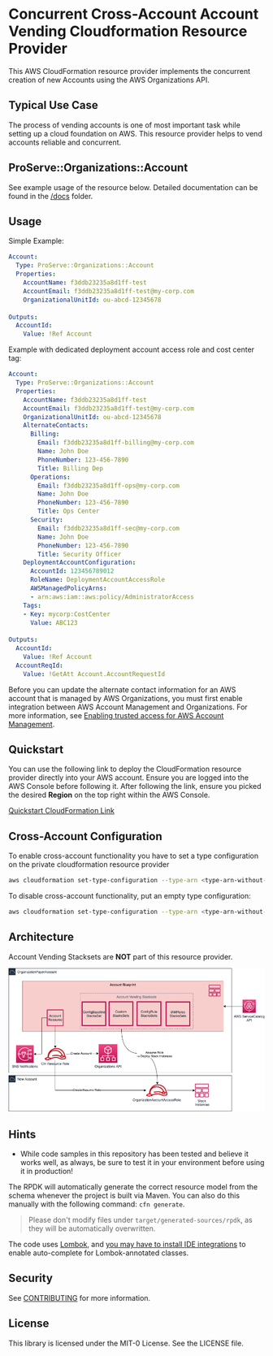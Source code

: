# Concurrent Cross-Account Account Vending Cloudformation Resource Provider

This AWS CloudFormation resource provider implements the concurrent creation of new Accounts using the AWS Organizations API.

## Typical Use Case

The process of vending accounts is one of most important task while setting up a cloud foundation on AWS.
This resource provider helps to vend accounts reliable and concurrent. 

## ProServe::Organizations::Account

See example usage of the resource below. Detailed documentation can be found in the [/docs](docs) folder.

## Usage

Simple Example:

```yaml
Account:
  Type: ProServe::Organizations::Account
  Properties:
    AccountName: f3ddb23235a8d1ff-test
    AccountEmail: f3ddb23235a8d1ff-test@my-corp.com
    OrganizationalUnitId: ou-abcd-12345678

Outputs:
  AccountId:
    Value: !Ref Account
```

Example with dedicated deployment account access role and cost center tag:
```yaml
Account:
  Type: ProServe::Organizations::Account
  Properties:
    AccountName: f3ddb23235a8d1ff-test
    AccountEmail: f3ddb23235a8d1ff-test@my-corp.com
    OrganizationalUnitId: ou-abcd-12345678
    AlternateContacts:
      Billing:
        Email: f3ddb23235a8d1ff-billing@my-corp.com
        Name: John Doe
        PhoneNumber: 123-456-7890
        Title: Billing Dep
      Operations:
        Email: f3ddb23235a8d1ff-ops@my-corp.com
        Name: John Doe
        PhoneNumber: 123-456-7890
        Title: Ops Center
      Security:
        Email: f3ddb23235a8d1ff-sec@my-corp.com
        Name: John Doe
        PhoneNumber: 123-456-7890
        Title: Security Officer
    DeploymentAccountConfiguration:
      AccountId: 123456789012
      RoleName: DeploymentAccountAccessRole
      AWSManagedPolicyArns:
      - arn:aws:iam::aws:policy/AdministratorAccess
    Tags:
    - Key: mycorp:CostCenter
      Value: ABC123

Outputs:
  AccountId:
    Value: !Ref Account
  AccountReqId:
    Value: !GetAtt Account.AccountRequestId
```

Before you can update the alternate contact information for an AWS account that is managed by AWS Organizations, you must first enable integration between AWS Account Management and Organizations. For more information, see [Enabling trusted access for AWS Account Management](https://docs.aws.amazon.com/accounts/latest/reference/using-orgs-trusted-access.html).


## Quickstart

You can use the following link to deploy the CloudFormation resource provider directly into your AWS account. Ensure you are logged into the AWS Console before following it.
After following the link, ensure you picked the desired **Region** on the top right within the AWS Console.

[Quickstart CloudFormation Link](https://console.aws.amazon.com/cloudformation/home?region=eu-west-1#/stacks/new?templateURL=https:%2F%2Fs3.amazonaws.com%2Faws-enterprise-jumpstart%2Faws-organizations-account-resource%2Fcfn-provider-registration.yaml)

## Cross-Account Configuration

To enable cross-account functionality you have to set a type configuration on the private cloudformation resource provider
```bash
aws cloudformation set-type-configuration --type-arn <type-arn-without-version> --configuration-alias standard --configuration "{\"RoleArn\":\"<aws-iam-role-arn>\"}"
```
To disable cross-account functionality, put an empty type configuration:
```bash
aws cloudformation set-type-configuration --type-arn <type-arn-without-version> --configuration-alias standard --configuration "{}"
```

## Architecture

Account Vending Stacksets are **NOT** part of this resource provider.

![technical-diagram](doc_assets/account-vending.png)

## Hints

* While code samples in this repository has been tested and believe it works well, as always, be sure to test it in your environment before using it in production!

The RPDK will automatically generate the correct resource model from the schema whenever the project is built via Maven. You can also do this manually with the following command: `cfn generate`.

> Please don't modify files under `target/generated-sources/rpdk`, as they will be automatically overwritten.

The code uses [Lombok](https://projectlombok.org/), and [you may have to install IDE integrations](https://projectlombok.org/setup/overview) to enable auto-complete for Lombok-annotated classes.

## Security

See [CONTRIBUTING](CONTRIBUTING.md#security-issue-notifications) for more information.

## License

This library is licensed under the MIT-0 License. See the LICENSE file.
